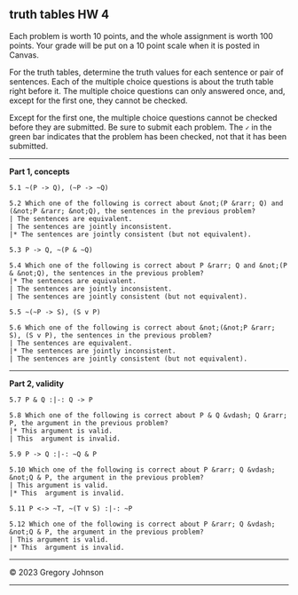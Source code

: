 ## truth tables HW 4


Each problem is worth 10 points, and the whole assignment is worth 100 points. Your grade will be put on a 10 point scale when it is posted in Canvas.  

For the truth tables, determine the truth values for each sentence or pair of sentences. Each of the multiple choice questions is about the truth table right before it. The multiple choice questions can only answered once, and, except for the first one, they cannot be checked.

Except for the first one, the multiple choice questions cannot be checked before they are submitted. Be sure to submit each problem. The `✓` in the green bar indicates that the problem has been checked, not that it has been submitted.

---

**Part 1, concepts**

~~~{.TruthTable .Simple system="magnusSL" options="nocounterexample" points="10" late-credit="8"}
5.1 ~(P -> Q), (~P -> ~Q)
~~~

~~~{.QualitativeProblem .MultipleChoice options="exam" points="10" late-credit="8"}
5.2 Which one of the following is correct about &not;(P &rarr; Q) and (&not;P &rarr; &not;Q), the sentences in the previous problem?
| The sentences are equivalent.
| The sentences are jointly inconsistent.
|* The sentences are jointly consistent (but not equivalent).
~~~

~~~{.TruthTable .Simple system="magnusSL" options="nocounterexample" points="10" late-credit="8"}
5.3 P -> Q, ~(P & ~Q)
~~~

~~~{.QualitativeProblem .MultipleChoice options="exam" points="10" late-credit="8"}
5.4 Which one of the following is correct about P &rarr; Q and &not;(P & &not;Q), the sentences in the previous problem?
|* The sentences are equivalent.
| The sentences are jointly inconsistent.
| The sentences are jointly consistent (but not equivalent).
~~~

~~~{.TruthTable .Simple system="magnusSL" options="nocounterexample" points="10" late-credit="8"}
5.5 ~(~P -> S), (S v P)
~~~

~~~{.QualitativeProblem .MultipleChoice options="exam" points="10" late-credit="8"}
5.6 Which one of the following is correct about &not;(&not;P &rarr; S), (S v P), the sentences in the previous problem?
| The sentences are equivalent.
|* The sentences are jointly inconsistent.
| The sentences are jointly consistent (but not equivalent).
~~~

---

**Part 2, validity**

~~~{.TruthTable .Validity system="magnusSL" options="turnstilemark nocounterexample" points="10" late-credit="8"}
5.7 P & Q :|-: Q -> P 
~~~

~~~{.QualitativeProblem .MultipleChoice options="exam" points="10" late-credit="8"}
5.8 Which one of the following is correct about P & Q &vdash; Q &rarr; P, the argument in the previous problem?
|* This argument is valid.
| This  argument is invalid.
~~~


~~~{.TruthTable .Validity system="magnusSL" options="turnstilemark nocounterexample" points="10" late-credit="8"}
5.9 P -> Q :|-: ~Q & P
~~~

~~~{.QualitativeProblem .MultipleChoice options="exam" points="10" late-credit="8"}
5.10 Which one of the following is correct about P &rarr; Q &vdash; &not;Q & P, the argument in the previous problem?
| This argument is valid.
|* This  argument is invalid.
~~~

~~~{.TruthTable .Validity system="magnusSL" options="turnstilemark nocounterexample" points="10" late-credit="8"}
5.11 P <-> ~T, ~(T v S) :|-: ~P
~~~

~~~{.QualitativeProblem .MultipleChoice options="exam" points="10" late-credit="8"}
5.12 Which one of the following is correct about P &rarr; Q &vdash; &not;Q & P, the argument in the previous problem?
| This argument is valid.
|* This  argument is invalid.
~~~

---

&copy; 2023 Gregory Johnson 

---